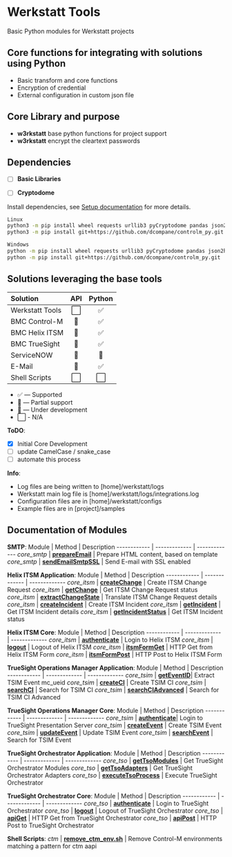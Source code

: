 # Werkstatt Tools
Basic Python modules for Werkstatt projects


## Core functions for integrating with solutions using Python
- Basic transform and core functions
- Encryption of credential 
- External configuration in custom json file

## Core Library and purpose
- **w3rkstatt** base python functions for project support
- **w3rkstatt** encrypt the cleartext passwords

## Dependencies
- [ ] **Basic Libraries**
- [ ] **Cryptodome**


Install dependencies, see [Setup documentation](docs/SETUP.md) for more details.
```bash
Linux
python3 -m pip install wheel requests urllib3 pyCryptodome pandas json2html jsonpath-ng jsonpath_rw_ext
python3 -m pip install git+https://github.com/dcompane/controlm_py.git
```

```bash
Windows
python -m pip install wheel requests urllib3 pyCryptodome pandas json2html jsonpath-ng jsonpath_rw_ext
python -m pip install git+https://github.com/dcompane/controlm_py.git
```

## Solutions leveraging the base tools
| Solution                  | API           | Python        |
| :-------------            | :---:         | :---:         | 
| Werkstatt Tools           | ⬜            | ✅    | 
| BMC Control-M             | 🔶            | ✅    | 
| BMC Helix ITSM            | 🔶            | ✅    | 
| BMC TrueSight             | 🔶            | ✅    | 
| ServiceNOW                | 🔶            | 🚧    | 
| E-Mail                    | 🔶            | ✅    | 
| Shell Scripts             | ⬜            | ⬜    | 



* ✅ — Supported
* 🔶 — Partial support
* 🚧 — Under development
* ⬜ - N/A ️

**ToDO**: 
- [x] Initial Core Development
- [ ] update CamelCase / snake_case
- [ ] automate this process

**Info**:
- Log files are being written to [home]/werkstatt/logs
- Werkstatt main log file is [home]/werkstatt/logs/integrations.log
- Configuration files are in [home]/werkstatt/configs
- Example files are in [project]/samples  

## Documentation of Modules

**SMTP**:
Module | Method | Description
------------ | ------------- | -------------
*core_smtp* | [**prepareEmail**](docs/SMTP.md)     | Prepare HTML content, based on template
*core_smtp* | [**sendEmailSmtpSSL**](docs/SMTP.md) | Send E-mail with SSL enabled

**Helix ITSM Application**:
Module | Method | Description
------------ | ------------- | -------------
*core_itsm* | [**createChange**](docs/ITSM.md) | Create ITSM Change Request
*core_itsm* | [**getChange**](docs/ITSM.md) | Get ITSM Change Request status
*core_itsm* | [**extractChangeState**](docs/ITSM.md) | Translate ITSM Change Request details
*core_itsm* | [**createIncident**](docs/ITSM.md) | Create ITSM Incident
*core_itsm* | [**getIncident**](docs/ITSM.md) | Get ITSM Incident details
*core_itsm* | [**getIncidentStatus**](docs/ITSM.md) | Get ITSM Incident status

**Helix ITSM Core**:
Module | Method | Description
------------ | ------------- | -------------
*core_itsm* | [**authenticate**](docs/ITSM.md) | Login to Helix ITSM
*core_itsm* | [**logout**](docs/ITSM.md) | Logout of Helix ITSM
*core_itsm* | [**itsmFormGet**](docs/ITSM.md) | HTTP Get from Helix ITSM Form
*core_itsm* | [**itsmFormPost**](docs/ITSM.md) | HTTP Post to Helix ITSM Form

**TrueSight Operations Manager Application**:
Module | Method | Description
------------ | ------------- | -------------
*core_tsim* | [**getEventID**](docs/TSIM.md)| Extract TSIM Event mc_ueid
*core_tsim* | [**createCI**](docs/TSIM.md) | Create TSIM CI
*core_tsim* | [**searchCI**](docs/TSIM.md) | Search for TSIM CI
*core_tsim* | [**searchCIAdvanced**](docs/TSIM.md) | Search for TSIM CI Advanced

**TrueSight Operations Manager Core**:
Module | Method | Description
------------ | ------------- | -------------
*core_tsim* | [**authenticate**](docs/TSIM.md)| Login to TrueSight Presentation Server
*core_tsim* | [**createEvent**](docs/TSIM.md) | Create TSIM Event
*core_tsim* | [**updateEvent**](docs/TSIM.md) | Update TSIM Event
*core_tsim* | [**searchEvent**](docs/TSIM.md) | Search for TSIM Event

**TrueSight Orchestrator Application**:
Module | Method | Description
------------ | ------------- | -------------
*core_tso* | [**getTsoModules**](docs/TSO.md) | Get TrueSight Orchestrator Modules
*core_tso* | [**getTsoAdapters**](docs/TSO.md) | Get TrueSight Orchestrator Adapters
*core_tso* | [**executeTsoProcess**](docs/TSO.md) | Execute TrueSight Orchestrator

**TrueSight Orchestrator Core**:
Module | Method | Description
------------ | ------------- | -------------
*core_tso* | [**authenticate**](docs/TSO.md) | Login to TrueSight Orchestrator
*core_tso* | [**logout**](docs/TSO.md) | Logout of TrueSight Orchestrator
*core_tso* | [**apiGet**](docs/TSO.md) | HTTP Get from TrueSight Orchestrator 
*core_tso* | [**apiPost**](docs/TSO.md) | HTTP Post to TrueSight Orchestrator 


**Shell Scripts**:
*ctm* | [**remove_ctm_env.sh**](docs/SHELL.md) | Remove Control-M environments matching a pattern for ctm aapi
